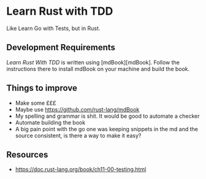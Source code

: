 # Learn Rust with TDD

Like Learn Go with Tests, but in Rust.

## Development Requirements

_Learn Rust With TDD_ is written using [mdBook][mdBook]. Follow the instructions
there to install mdBook on your machine and build the book.

## Things to improve

- Make some £££
- Maybe use https://github.com/rust-lang/mdBook
- My spelling and grammar is shit. It would be good to automate a checker
- Automate building the book
- A big pain point with the go one was keeping snippets in the md and the source consistent, is there a way to make it easy?

## Resources

- https://doc.rust-lang.org/book/ch11-00-testing.html

[mbBook]: https://github.com/rust-lang/mdBook
